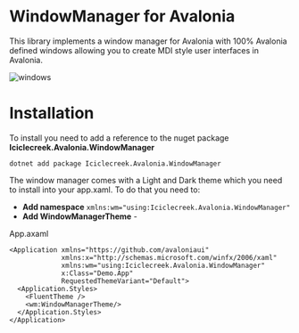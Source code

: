 # WindowManager for Avalonia
This library implements a window manager for Avalonia with 100% Avalonia defined windows allowing you to create MDI style user interfaces in Avalonia.

![windows](https://github.com/user-attachments/assets/3d38f431-5451-4d34-b88d-9656ba5ab5ab)

# Installation
To install you need to add a reference to the nuget package **Iciclecreek.Avalonia.WindowManager**

```dotnet add package Iciclecreek.Avalonia.WindowManager```

The window manager comes with a Light and Dark theme which you need to install into your app.xaml.
To do that you need to:
* **Add namespace** ```xmlns:wm="using:Iciclecreek.Avalonia.WindowManager"```
* **Add WindowManagerTheme** - 

App.axaml
```
<Application xmlns="https://github.com/avaloniaui"
             xmlns:x="http://schemas.microsoft.com/winfx/2006/xaml"
             xmlns:wm="using:Iciclecreek.Avalonia.WindowManager"
             x:Class="Demo.App"
             RequestedThemeVariant="Default">
  <Application.Styles>
    <FluentTheme />
    <wm:WindowManagerTheme/>
  </Application.Styles>
</Application>
```
